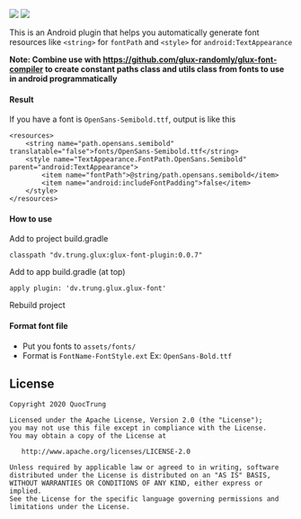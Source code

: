 ![](https://badgen.net/badge/latest%20version/0.0.7/green) ![](https://badgen.net/badge/license/Apache%202.0/blue)

This is an Android plugin that helps you automatically generate font resources like `<string>` for `fontPath` and `<style>` for `android:TextAppearance`

**Note: Combine use with https://github.com/glux-randomly/glux-font-compiler to create constant paths class and utils class from fonts to use in android programmatically**

#### Result

If you have a font is `OpenSans-Semibold.ttf`, output is like this
```
<resources>
    <string name="path.opensans.semibold" translatable="false">fonts/OpenSans-Semibold.ttf</string>
    <style name="TextAppearance.FontPath.OpenSans.Semibold" parent="android:TextAppearance">
        <item name="fontPath">@string/path.opensans.semibold</item>
        <item name="android:includeFontPadding">false</item>
    </style>
</resources>
```

#### How to use
Add to project build.gradle
```
classpath "dv.trung.glux:glux-font-plugin:0.0.7"
```

Add to app build.gradle (at top)
```
apply plugin: 'dv.trung.glux.glux-font'
```

Rebuild project

#### Format font file
- Put you fonts to `assets/fonts/`
- Format is `FontName-FontStyle.ext`
Ex: `OpenSans-Bold.ttf`


License
-------

    Copyright 2020 QuocTrung

    Licensed under the Apache License, Version 2.0 (the "License");
    you may not use this file except in compliance with the License.
    You may obtain a copy of the License at

       http://www.apache.org/licenses/LICENSE-2.0

    Unless required by applicable law or agreed to in writing, software
    distributed under the License is distributed on an "AS IS" BASIS,
    WITHOUT WARRANTIES OR CONDITIONS OF ANY KIND, either express or implied.
    See the License for the specific language governing permissions and
    limitations under the License.

